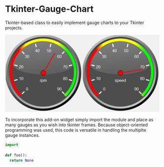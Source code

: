 # Tkinter-Gauge-Chart
Tkinter-based class to easily implement gauge charts to your Tkinter projects.

![](Images/Example.png)

To incorporate this add-on widget simply import the module and place as many gauges as you wish into tkinter frames.
Because object-oriented programming was used, this code is versatile in handling the multiplte gauge instances.

```python
import 

def foo():
  return None

```
